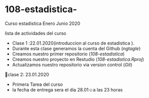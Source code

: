 # 108-estadistica-
Curso estadistica Enero Junio 2020

lista de actividades del curso 

+ Clase 1 :22.01.2020(introduccion al curso de estadistica ).
+ Durante esta clase generamos la cuenta del Github (*ngtagle*) 
+ Creamos nuestro primer repositorio (*108-estadistica*)
+ Creamos nuestro proyecto en Restudio (*108-estadistica.Rproj*)
+ Actualizamos nuestro repositorio via version control (*Git*)


:paperclip:clase 2: 23.01.2020

+ Primera Tarea del curso
+ la fecha de entrega sera el dia 28.01☺a las 23 horas 